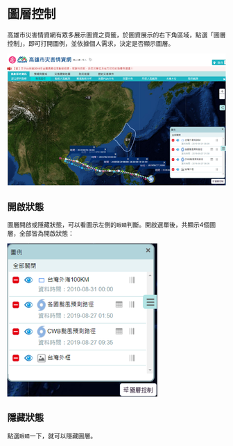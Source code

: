 # 圖層控制

高雄市災害情資網有眾多展示圖資之頁籤，於圖資展示的右下角區域，點選「圖層控制」，即可打開圖例，並依據個人需求，決定是否顯示圖層。

![開啟圖層選單](assets/1568201620905.png)

## 開啟狀態

圖層開啟或隱藏狀態，可以看圖示左側的`眼睛`判斷。開啟選單後，共顯示4個圖層，全部皆為開啟狀態：

![開啟狀態](assets/1568201669516.png)

## 隱藏狀態

點選`眼睛`一下，就可以隱藏圖層。

